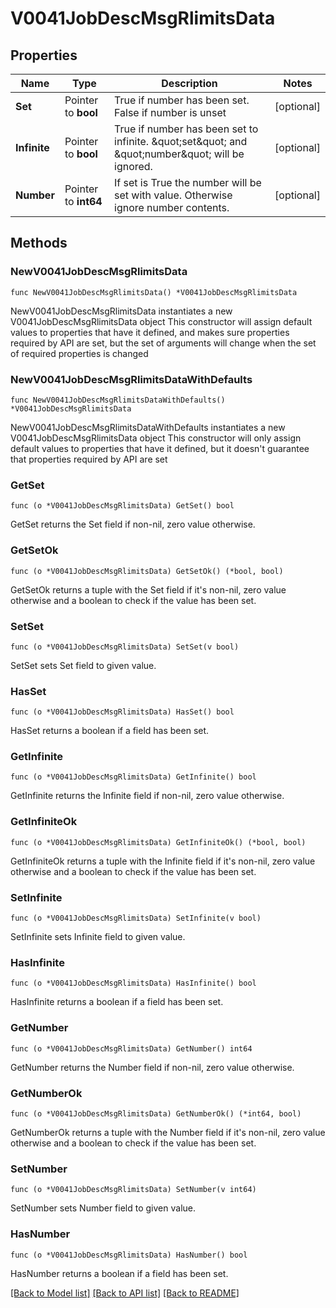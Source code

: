 # V0041JobDescMsgRlimitsData

## Properties

Name | Type | Description | Notes
------------ | ------------- | ------------- | -------------
**Set** | Pointer to **bool** | True if number has been set. False if number is unset | [optional] 
**Infinite** | Pointer to **bool** | True if number has been set to infinite. \&quot;set\&quot; and \&quot;number\&quot; will be ignored. | [optional] 
**Number** | Pointer to **int64** | If set is True the number will be set with value. Otherwise ignore number contents. | [optional] 

## Methods

### NewV0041JobDescMsgRlimitsData

`func NewV0041JobDescMsgRlimitsData() *V0041JobDescMsgRlimitsData`

NewV0041JobDescMsgRlimitsData instantiates a new V0041JobDescMsgRlimitsData object
This constructor will assign default values to properties that have it defined,
and makes sure properties required by API are set, but the set of arguments
will change when the set of required properties is changed

### NewV0041JobDescMsgRlimitsDataWithDefaults

`func NewV0041JobDescMsgRlimitsDataWithDefaults() *V0041JobDescMsgRlimitsData`

NewV0041JobDescMsgRlimitsDataWithDefaults instantiates a new V0041JobDescMsgRlimitsData object
This constructor will only assign default values to properties that have it defined,
but it doesn't guarantee that properties required by API are set

### GetSet

`func (o *V0041JobDescMsgRlimitsData) GetSet() bool`

GetSet returns the Set field if non-nil, zero value otherwise.

### GetSetOk

`func (o *V0041JobDescMsgRlimitsData) GetSetOk() (*bool, bool)`

GetSetOk returns a tuple with the Set field if it's non-nil, zero value otherwise
and a boolean to check if the value has been set.

### SetSet

`func (o *V0041JobDescMsgRlimitsData) SetSet(v bool)`

SetSet sets Set field to given value.

### HasSet

`func (o *V0041JobDescMsgRlimitsData) HasSet() bool`

HasSet returns a boolean if a field has been set.

### GetInfinite

`func (o *V0041JobDescMsgRlimitsData) GetInfinite() bool`

GetInfinite returns the Infinite field if non-nil, zero value otherwise.

### GetInfiniteOk

`func (o *V0041JobDescMsgRlimitsData) GetInfiniteOk() (*bool, bool)`

GetInfiniteOk returns a tuple with the Infinite field if it's non-nil, zero value otherwise
and a boolean to check if the value has been set.

### SetInfinite

`func (o *V0041JobDescMsgRlimitsData) SetInfinite(v bool)`

SetInfinite sets Infinite field to given value.

### HasInfinite

`func (o *V0041JobDescMsgRlimitsData) HasInfinite() bool`

HasInfinite returns a boolean if a field has been set.

### GetNumber

`func (o *V0041JobDescMsgRlimitsData) GetNumber() int64`

GetNumber returns the Number field if non-nil, zero value otherwise.

### GetNumberOk

`func (o *V0041JobDescMsgRlimitsData) GetNumberOk() (*int64, bool)`

GetNumberOk returns a tuple with the Number field if it's non-nil, zero value otherwise
and a boolean to check if the value has been set.

### SetNumber

`func (o *V0041JobDescMsgRlimitsData) SetNumber(v int64)`

SetNumber sets Number field to given value.

### HasNumber

`func (o *V0041JobDescMsgRlimitsData) HasNumber() bool`

HasNumber returns a boolean if a field has been set.


[[Back to Model list]](../README.md#documentation-for-models) [[Back to API list]](../README.md#documentation-for-api-endpoints) [[Back to README]](../README.md)


